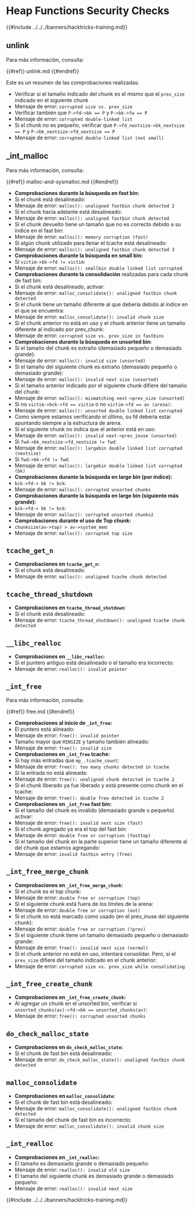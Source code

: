 # Heap Functions Security Checks

{{#include ../../../banners/hacktricks-training.md}}

## unlink

Para más información, consulta:


{{#ref}}
unlink.md
{{#endref}}

Este es un resumen de las comprobaciones realizadas:

- Verificar si el tamaño indicado del chunk es el mismo que el `prev_size` indicado en el siguiente chunk
- Mensaje de error: `corrupted size vs. prev_size`
- Verificar también que `P->fd->bk == P` y `P->bk->fw == P`
- Mensaje de error: `corrupted double-linked list`
- Si el chunk no es pequeño, verificar que `P->fd_nextsize->bk_nextsize == P` y `P->bk_nextsize->fd_nextsize == P`
- Mensaje de error: `corrupted double-linked list (not small)`

## \_int_malloc

Para más información, consulta:


{{#ref}}
malloc-and-sysmalloc.md
{{#endref}}

- **Comprobaciones durante la búsqueda en fast bin:**
- Si el chunk está desalineado:
- Mensaje de error: `malloc(): unaligned fastbin chunk detected 2`
- Si el chunk hacia adelante está desalineado:
- Mensaje de error: `malloc(): unaligned fastbin chunk detected`
- Si el chunk devuelto tiene un tamaño que no es correcto debido a su índice en el fast bin:
- Mensaje de error: `malloc(): memory corruption (fast)`
- Si algún chunk utilizado para llenar el tcache está desalineado:
- Mensaje de error: `malloc(): unaligned fastbin chunk detected 3`
- **Comprobaciones durante la búsqueda en small bin:**
- Si `victim->bk->fd != victim`:
- Mensaje de error: `malloc(): smallbin double linked list corrupted`
- **Comprobaciones durante la consolidación** realizadas para cada chunk de fast bin:
- Si el chunk está desalineado, activar:
- Mensaje de error: `malloc_consolidate(): unaligned fastbin chunk detected`
- Si el chunk tiene un tamaño diferente al que debería debido al índice en el que se encuentra:
- Mensaje de error: `malloc_consolidate(): invalid chunk size`
- Si el chunk anterior no está en uso y el chunk anterior tiene un tamaño diferente al indicado por prev_chunk:
- Mensaje de error: `corrupted size vs. prev_size in fastbins`
- **Comprobaciones durante la búsqueda en unsorted bin**:
- Si el tamaño del chunk es extraño (demasiado pequeño o demasiado grande):
- Mensaje de error: `malloc(): invalid size (unsorted)`
- Si el tamaño del siguiente chunk es extraño (demasiado pequeño o demasiado grande):
- Mensaje de error: `malloc(): invalid next size (unsorted)`
- Si el tamaño anterior indicado por el siguiente chunk difiere del tamaño del chunk:
- Mensaje de error: `malloc(): mismatching next->prev_size (unsorted)`
- Si no `victim->bck->fd == victim` o no `victim->fd == av (arena)`:
- Mensaje de error: `malloc(): unsorted double linked list corrupted`
- Como siempre estamos verificando el último, su fd debería estar apuntando siempre a la estructura de arena.
- Si el siguiente chunk no indica que el anterior está en uso:
- Mensaje de error: `malloc(): invalid next->prev_inuse (unsorted)`
- Si `fwd->bk_nextsize->fd_nextsize != fwd`:
- Mensaje de error: `malloc(): largebin double linked list corrupted (nextsize)`
- Si `fwd->bk->fd != fwd`:
- Mensaje de error: `malloc(): largebin double linked list corrupted (bk)`
- **Comprobaciones durante la búsqueda en large bin (por índice):**
- `bck->fd-> bk != bck`:
- Mensaje de error: `malloc(): corrupted unsorted chunks`
- **Comprobaciones durante la búsqueda en large bin (siguiente más grande):**
- `bck->fd-> bk != bck`:
- Mensaje de error: `malloc(): corrupted unsorted chunks2`
- **Comprobaciones durante el uso de Top chunk:**
- `chunksize(av->top) > av->system_mem`:
- Mensaje de error: `malloc(): corrupted top size`

## `tcache_get_n`

- **Comprobaciones en `tcache_get_n`:**
- Si el chunk está desalineado:
- Mensaje de error: `malloc(): unaligned tcache chunk detected`

## `tcache_thread_shutdown`

- **Comprobaciones en `tcache_thread_shutdown`:**
- Si el chunk está desalineado:
- Mensaje de error: `tcache_thread_shutdown(): unaligned tcache chunk detected`

## `__libc_realloc`

- **Comprobaciones en `__libc_realloc`:**
- Si el puntero antiguo está desalineado o el tamaño era incorrecto:
- Mensaje de error: `realloc(): invalid pointer`

## `_int_free`

Para más información, consulta:


{{#ref}}
free.md
{{#endref}}

- **Comprobaciones al inicio de `_int_free`:**
- El puntero está alineado:
- Mensaje de error: `free(): invalid pointer`
- Tamaño mayor que `MINSIZE` y tamaño también alineado:
- Mensaje de error: `free(): invalid size`
- **Comprobaciones en `_int_free` tcache:**
- Si hay más entradas que `mp_.tcache_count`:
- Mensaje de error: `free(): too many chunks detected in tcache`
- Si la entrada no está alineada:
- Mensaje de error: `free(): unaligned chunk detected in tcache 2`
- Si el chunk liberado ya fue liberado y está presente como chunk en el tcache:
- Mensaje de error: `free(): double free detected in tcache 2`
- **Comprobaciones en `_int_free` fast bin:**
- Si el tamaño del chunk es inválido (demasiado grande o pequeño) activar:
- Mensaje de error: `free(): invalid next size (fast)`
- Si el chunk agregado ya era el top del fast bin:
- Mensaje de error: `double free or corruption (fasttop)`
- Si el tamaño del chunk en la parte superior tiene un tamaño diferente al del chunk que estamos agregando:
- Mensaje de error: `invalid fastbin entry (free)`

## **`_int_free_merge_chunk`**

- **Comprobaciones en `_int_free_merge_chunk`:**
- Si el chunk es el top chunk:
- Mensaje de error: `double free or corruption (top)`
- Si el siguiente chunk está fuera de los límites de la arena:
- Mensaje de error: `double free or corruption (out)`
- Si el chunk no está marcado como usado (en el prev_inuse del siguiente chunk):
- Mensaje de error: `double free or corruption (!prev)`
- Si el siguiente chunk tiene un tamaño demasiado pequeño o demasiado grande:
- Mensaje de error: `free(): invalid next size (normal)`
- Si el chunk anterior no está en uso, intentará consolidar. Pero, si el `prev_size` difiere del tamaño indicado en el chunk anterior:
- Mensaje de error: `corrupted size vs. prev_size while consolidating`

## **`_int_free_create_chunk`**

- **Comprobaciones en `_int_free_create_chunk`:**
- Al agregar un chunk en el unsorted bin, verificar si `unsorted_chunks(av)->fd->bk == unsorted_chunks(av)`:
- Mensaje de error: `free(): corrupted unsorted chunks`

## `do_check_malloc_state`

- **Comprobaciones en `do_check_malloc_state`:**
- Si el chunk de fast bin está desalineado:
- Mensaje de error: `do_check_malloc_state(): unaligned fastbin chunk detected`

## `malloc_consolidate`

- **Comprobaciones en `malloc_consolidate`:**
- Si el chunk de fast bin está desalineado:
- Mensaje de error: `malloc_consolidate(): unaligned fastbin chunk detected`
- Si el tamaño del chunk de fast bin es incorrecto:
- Mensaje de error: `malloc_consolidate(): invalid chunk size`

## `_int_realloc`

- **Comprobaciones en `_int_realloc`:**
- El tamaño es demasiado grande o demasiado pequeño:
- Mensaje de error: `realloc(): invalid old size`
- El tamaño del siguiente chunk es demasiado grande o demasiado pequeño:
- Mensaje de error: `realloc(): invalid next size`

{{#include ../../../banners/hacktricks-training.md}}
